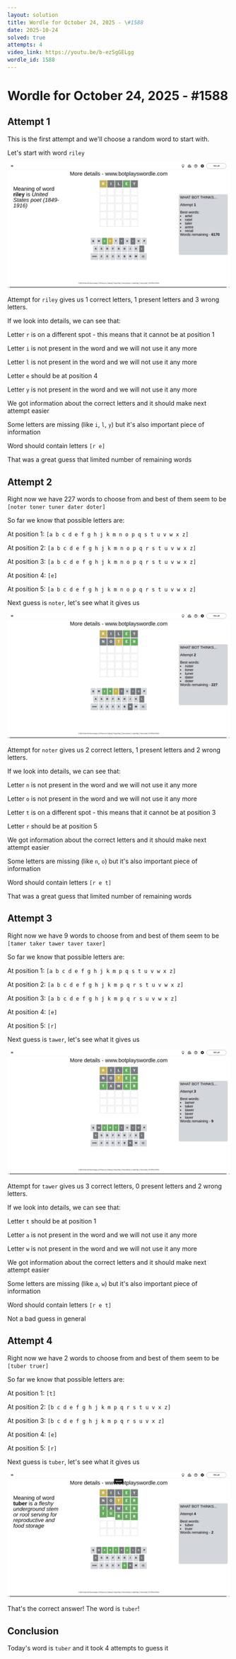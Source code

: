 ```yaml
---
layout: solution
title: Wordle for October 24, 2025 - \#1588
date: 2025-10-24
solved: true
attempts: 4
video_link: https://youtu.be/b-ezSgGELgg
wordle_id: 1588
---
```


# Wordle for October 24, 2025 - \#1588

## Attempt 1

This is the first attempt and we'll choose a random word to start with.

Let's start with word `riley`

![Attempt 1](2025-10-24/attempt-1.png)

Attempt for `riley` gives us 1 correct letters, 1 present letters and 3 wrong letters.

If we look into details, we can see that:

Letter `r` is on a different spot - this means that it cannot be at position 1

Letter `i` is not present in the word and we will not use it any more

Letter `l` is not present in the word and we will not use it any more

Letter `e` should be at position 4

Letter `y` is not present in the word and we will not use it any more

We got information about the correct letters and it should make next attempt easier

Some letters are missing (like `i`, `l`, `y`) but it's also important piece of information

Word should contain letters `[r e]`

That was a great guess that limited number of remaining words



## Attempt 2

Right now we have 227 words to choose from and best of them seem to be `[noter toner tuner dater doter]`

So far we know that possible letters are:

At position 1: `[a b c d e f g h j k m n o p q s t u v w x z]`

At position 2: `[a b c d e f g h j k m n o p q r s t u v w x z]`

At position 3: `[a b c d e f g h j k m n o p q r s t u v w x z]`

At position 4: `[e]`

At position 5: `[a b c d e f g h j k m n o p q r s t u v w x z]`

Next guess is `noter`, let's see what it gives us

![Attempt 2](2025-10-24/attempt-2.png)

Attempt for `noter` gives us 2 correct letters, 1 present letters and 2 wrong letters.

If we look into details, we can see that:

Letter `n` is not present in the word and we will not use it any more

Letter `o` is not present in the word and we will not use it any more

Letter `t` is on a different spot - this means that it cannot be at position 3

Letter `r` should be at position 5

We got information about the correct letters and it should make next attempt easier

Some letters are missing (like `n`, `o`) but it's also important piece of information

Word should contain letters `[r e t]`

That was a great guess that limited number of remaining words



## Attempt 3

Right now we have 9 words to choose from and best of them seem to be `[tamer taker tawer taver taxer]`

So far we know that possible letters are:

At position 1: `[a b c d e f g h j k m p q s t u v w x z]`

At position 2: `[a b c d e f g h j k m p q r s t u v w x z]`

At position 3: `[a b c d e f g h j k m p q r s u v w x z]`

At position 4: `[e]`

At position 5: `[r]`

Next guess is `tawer`, let's see what it gives us

![Attempt 3](2025-10-24/attempt-3.png)

Attempt for `tawer` gives us 3 correct letters, 0 present letters and 2 wrong letters.

If we look into details, we can see that:

Letter `t` should be at position 1

Letter `a` is not present in the word and we will not use it any more

Letter `w` is not present in the word and we will not use it any more

We got information about the correct letters and it should make next attempt easier

Some letters are missing (like `a`, `w`) but it's also important piece of information

Word should contain letters `[r e t]`

Not a bad guess in general



## Attempt 4

Right now we have 2 words to choose from and best of them seem to be `[tuber truer]`

So far we know that possible letters are:

At position 1: `[t]`

At position 2: `[b c d e f g h j k m p q r s t u v x z]`

At position 3: `[b c d e f g h j k m p q r s u v x z]`

At position 4: `[e]`

At position 5: `[r]`

Next guess is `tuber`, let's see what it gives us

![Attempt 4](2025-10-24/attempt-4.png)

That's the correct answer! The word is `tuber`!

## Conclusion

Today's word is `tuber` and it took 4 attempts to guess it

